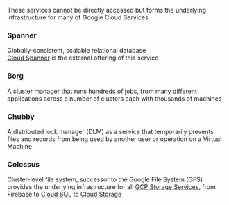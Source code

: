 These services cannot be directly accessed but forms the underlying infrastructure for many of Google Cloud Services

### Spanner

Globally-consistent, scalable relational database  
[Cloud Spanner](../GCP%20Database%20Services/GCP%20Database%20Services.md#cloud-spanner) is the external offering of this service

### Borg

A cluster manager that runs hundreds of jobs, from many different applications across a number of clusters each with thousands of machines

### Chubby

A distributed lock manager (DLM) as a service that temporarily prevents files and records from being used by another user or operation on a Virtual Machine

### Colossus

Cluster-level file system, successor to the Google File System (GFS) provides the underlying infrastructure for all [GCP Storage Services](../GCP%20Storage%20Services/GCP%20Storage%20Services.md), from Firebase to [Cloud SQL](../GCP%20Database%20Services/GCP%20Database%20Services.md#cloud-sql) to [Cloud Storage](../GCP%20Storage%20Services/Cloud%20Storage.md)
